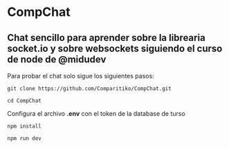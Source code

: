 # CompChat

## Chat sencillo para aprender sobre la librearia socket.io y sobre websockets siguiendo el curso de node de @midudev
Para probar el chat solo sigue los siguientes pasos:
```
git clone https://github.com/Comparitiko/CompChat.git
```
```
cd CompChat
```
Configura el archivo **.env** con el token de la database de turso
```
npm install
```
```
npm run dev
```
